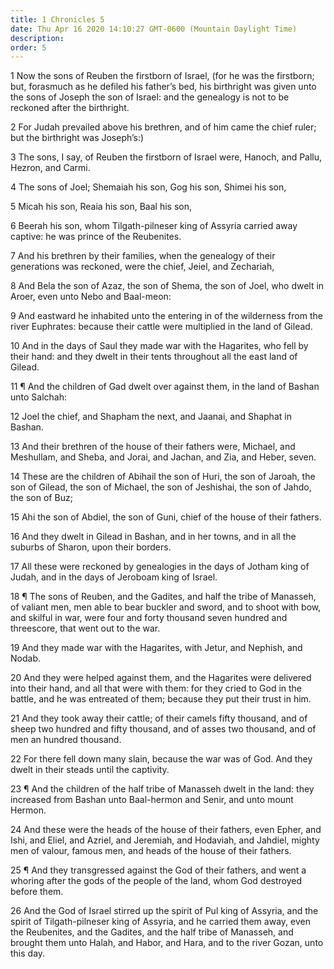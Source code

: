 ```yaml
---
title: 1 Chronicles 5
date: Thu Apr 16 2020 14:10:27 GMT-0600 (Mountain Daylight Time)
description: 
order: 5
---
```


<p>
  1 Now the sons of Reuben the firstborn of Israel, (for he was the firstborn;
  but, forasmuch as he defiled his father&#x2019;s bed, his birthright was given
  unto the sons of Joseph the son of Israel: and the genealogy is not to be
  reckoned after the birthright.
</p>
<p>
  2 For Judah prevailed above his brethren, and of him came the chief ruler; but
  the birthright was Joseph&#x2019;s:)
</p>
<p>
  3 The sons, I say, of Reuben the firstborn of Israel were, Hanoch, and Pallu,
  Hezron, and Carmi.
</p>
<p>4 The sons of Joel; Shemaiah his son, Gog his son, Shimei his son,</p>
<p>5 Micah his son, Reaia his son, Baal his son,</p>
<p>
  6 Beerah his son, whom Tilgath-pilneser king of Assyria carried away captive:
  he was prince of the Reubenites.
</p>
<p>
  7 And his brethren by their families, when the genealogy of their generations
  was reckoned, were the chief, Jeiel, and Zechariah,
</p>
<p>
  8 And Bela the son of Azaz, the son of Shema, the son of Joel, who dwelt in
  Aroer, even unto Nebo and Baal-meon:
</p>
<p>
  9 And eastward he inhabited unto the entering in of the wilderness from the
  river Euphrates: because their cattle were multiplied in the land of Gilead.
</p>
<p>
  10 And in the days of Saul they made war with the Hagarites, who fell by their
  hand: and they dwelt in their tents throughout all the east land of Gilead.
</p>
<p>
  11 &#xB6; And the children of Gad dwelt over against them, in the land of
  Bashan unto Salchah:
</p>
<p>
  12 Joel the chief, and Shapham the next, and Jaanai, and Shaphat in Bashan.
</p>
<p>
  13 And their brethren of the house of their fathers were, Michael, and
  Meshullam, and Sheba, and Jorai, and Jachan, and Zia, and Heber, seven.
</p>
<p>
  14 These are the children of Abihail the son of Huri, the son of Jaroah, the
  son of Gilead, the son of Michael, the son of Jeshishai, the son of Jahdo, the
  son of Buz;
</p>
<p>
  15 Ahi the son of Abdiel, the son of Guni, chief of the house of their
  fathers.
</p>
<span></span>
<p>
  16 And they dwelt in Gilead in Bashan, and in her towns, and in all the
  suburbs of Sharon, upon their borders.
</p>
<p>
  17 All these were reckoned by genealogies in the days of Jotham king of Judah,
  and in the days of Jeroboam king of Israel.
</p>
<p>
  18 &#xB6; The sons of Reuben, and the Gadites, and half the tribe of Manasseh,
  of valiant men, men able to bear buckler and sword, and to shoot with bow, and
  skilful in war, were four and forty thousand seven hundred and threescore,
  that went out to the war.
</p>
<p>
  19 And they made war with the Hagarites, with Jetur, and Nephish, and Nodab.
</p>
<p>
  20 And they were helped against them, and the Hagarites were delivered into
  their hand, and all that were with them: for they cried to God in the battle,
  and he was entreated of them; because they put their trust in him.
</p>
<p>
  21 And they took away their cattle; of their camels fifty thousand, and of
  sheep two hundred and fifty thousand, and of asses two thousand, and of men an
  hundred thousand.
</p>
<p>
  22 For there fell down many slain, because the war was of God. And they dwelt
  in their steads until the captivity.
</p>
<p>
  23 &#xB6; And the children of the half tribe of Manasseh dwelt in the land:
  they increased from Bashan unto Baal-hermon and Senir, and unto mount Hermon.
</p>
<p>
  24 And these were the heads of the house of their fathers, even Epher, and
  Ishi, and Eliel, and Azriel, and Jeremiah, and Hodaviah, and Jahdiel, mighty
  men of valour, famous men, and heads of the house of their fathers.
</p>
<p>
  25 &#xB6; And they transgressed against the God of their fathers, and went a
  whoring after the gods of the people of the land, whom God destroyed before
  them.
</p>
<p>
  26 And the God of Israel stirred up the spirit of Pul king of Assyria, and the
  spirit of Tilgath-pilneser king of Assyria, and he carried them away, even the
  Reubenites, and the Gadites, and the half tribe of Manasseh, and brought them
  unto Halah, and Habor, and Hara, and to the river Gozan, unto this day.
</p>
